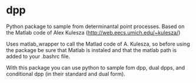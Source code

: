# dpp
Python package to sample from determinantal point processes. Based on the Matlab code of Alex Kulesza (http://web.eecs.umich.edu/~kulesza/)

Uses matlab_wrapper to call the Matlad code of A. Kulesza, so before using the package be sure that Matlab is instaled and that the matlab path is added to your .bashrc file.

With this package you can use python to sample fom dpp, dual dpps, and conditional dpp (in their standard and dual form).

